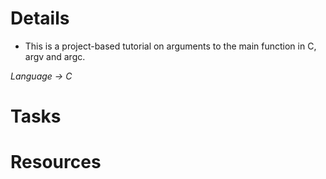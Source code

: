 # Details
- This is a project-based tutorial on arguments to the main function in C, argv and argc.

*Language -> C*

# Tasks


# Resources

